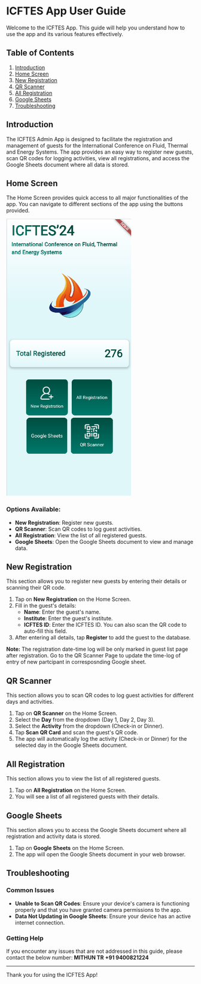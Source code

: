 # ICFTES App User Guide

Welcome to the ICFTES  App. This guide will help you understand how to use the app and its various features effectively.

## Table of Contents
1. [Introduction](#introduction)
2. [Home Screen](#home-screen)
3. [New Registration](#new-registration)
4. [QR Scanner](#qr-scanner)
5. [All Registration](#all-registration)
6. [Google Sheets](#google-sheets)
7. [Troubleshooting](#troubleshooting)

## Introduction

The ICFTES Admin App is designed to facilitate the registration and management of guests for the International Conference on Fluid, Thermal and Energy Systems. The app provides an easy way to register new guests, scan QR codes for logging activities, view all registrations, and access the Google Sheets document where all data is stored.

## Home Screen

The Home Screen provides quick access to all major functionalities of the app. You can navigate to different sections of the app using the buttons provided.

![Home Screen](assets/ICFTES.png)

### Options Available:
- **New Registration**: Register new guests.
- **QR Scanner**: Scan QR codes to log guest activities.
- **All Registration**: View the list of all registered guests.
- **Google Sheets**: Open the Google Sheets document to view and manage data.

## New Registration

This section allows you to register new guests by entering their details or scanning their QR code.

1. Tap on **New Registration** on the Home Screen.
2. Fill in the guest's details:
    - **Name**: Enter the guest's name.
    - **Institute**: Enter the guest's institute.
    - **ICFTES ID**: Enter the ICFTES ID. You can also scan the QR code to auto-fill this field.
3. After entering all details, tap **Register** to add the guest to the database.

**Note:** The registration date-time log will be only marked in guest list page after registration. Go to the QR Scanner Page to update the time-log of entry of new partcipant in corresposnding Google sheet.


<!-- ![New Registration](assets\new_registration_icon.png) -->

## QR Scanner

This section allows you to scan QR codes to log guest activities for different days and activities.

1. Tap on **QR Scanner** on the Home Screen.
2. Select the **Day** from the dropdown (Day 1, Day 2, Day 3).
3. Select the **Activity** from the dropdown (Check-in or Dinner).
4. Tap **Scan QR Card** and scan the guest's QR code.
5. The app will automatically log the activity (Check-in or Dinner) for the selected day in the Google Sheets document.

<!-- ![QR Scanner](assets\qr_scanner_icon.png) -->

## All Registration

This section allows you to view the list of all registered guests.

1. Tap on **All Registration** on the Home Screen.
2. You will see a list of all registered guests with their details.

<!-- ![All Registration](assets/all_registration.png) -->

## Google Sheets

This section allows you to access the Google Sheets document where all registration and activity data is stored.

1. Tap on **Google Sheets** on the Home Screen.
2. The app will open the Google Sheets document in your web browser.

<!-- ![Google Sheets](assets/google_sheets.png) -->

## Troubleshooting

### Common Issues
- **Unable to Scan QR Codes**: Ensure your device's camera is functioning properly and that you have granted camera permissions to the app.
- **Data Not Updating in Google Sheets**: Ensure your device has an active internet connection.

### Getting Help
If you encounter any issues that are not addressed in this guide, please contact the below number:
**MITHUN TR**
**+91 9400821224**

---

Thank you for using the ICFTES App!
